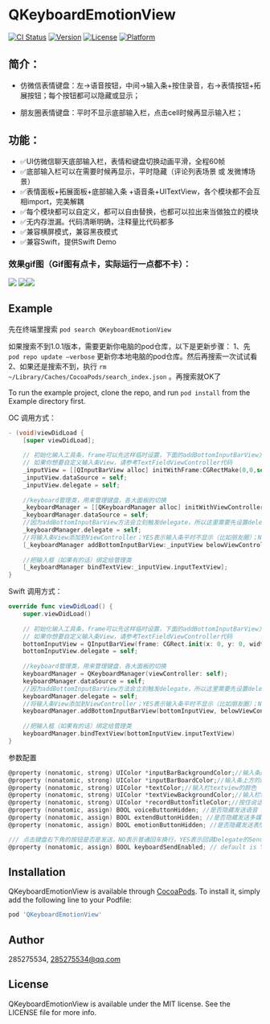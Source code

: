 # QKeyboardEmotionView

[![CI Status](https://img.shields.io/travis/285275534/QKeyboardEmotionView.svg?style=flat)](https://travis-ci.org/285275534/QKeyboardEmotionView)
[![Version](https://img.shields.io/cocoapods/v/QKeyboardEmotionView.svg?style=flat)](https://cocoapods.org/pods/QKeyboardEmotionView)
[![License](https://img.shields.io/cocoapods/l/QKeyboardEmotionView.svg?style=flat)](https://cocoapods.org/pods/QKeyboardEmotionView)
[![Platform](https://img.shields.io/cocoapods/p/QKeyboardEmotionView.svg?style=flat)](https://cocoapods.org/pods/QKeyboardEmotionView)

## 简介：

- 仿微信表情键盘：左->语音按钮，中间->输入条+按住录音，右->表情按钮+拓展按钮；每个按钮都可以隐藏或显示；

- 朋友圈表情键盘：平时不显示底部输入栏，点击cell时候再显示输入栏；

## 功能：
- ✅UI仿微信聊天底部输入栏，表情和键盘切换动画平滑，全程60帧
- ✅底部输入栏可以在需要时候再显示，平时隐藏（评论列表场景 或 发微博场景）
- ✅表情面板+拓展面板+底部输入条 +语音条+UITextView，各个模块都不会互相import，完美解耦
- ✅每个模块都可以自定义，都可以自由替换，也都可以拉出来当做独立的模块
- ✅无内存泄漏。代码清晰明确，注释量比代码都多
- ✅兼容横屏模式，兼容黑夜模式
- ✅兼容Swift，提供Swift Demo

### 效果gif图（Gif图有点卡，实际运行一点都不卡）：
![](http://qiniu.itopic.com.cn/keyboard1.png)
![](http://qiniu.itopic.com.cn/keyboard2.gif)![](http://qiniu.itopic.com.cn/keyboard3.gif)

## Example

先在终端里搜索 `pod search QKeyboardEmotionView` 

如果搜索不到1.0.1版本，需要更新你电脑的pod仓库，以下是更新步骤：
1、先 `pod repo update —verbose`  更新你本地电脑的pod仓库。然后再搜索一次试试看
2、如果还是搜索不到，执行 `rm ~/Library/Caches/CocoaPods/search_index.json` 。再搜索就OK了

To run the example project, clone the repo, and run `pod install` from the Example directory first.

OC 调用方式：
```Objective-C
- (void)viewDidLoad {
    [super viewDidLoad];
    
    // 初始化输入工具条，frame可以先这样临时设置，下面的addBottomInputBarView方法会重置输入条frame
    // 如果你想要自定义输入条View，请参考TextFieldViewController代码
    _inputView = [[QInputBarView alloc] initWithFrame:CGRectMake(0,0,self.view.frame.size.width,UIInputBarViewMinHeight)];
    _inputView.dataSource = self;
    _inputView.delegate = self;
    
    //keyboard管理类，用来管理键盘，各大面板的切换
    _keyboardManager = [[QKeyboardManager alloc] initWithViewController:self];
    _keyboardManager.dataSource = self;
    //因为addBottomInputBarView方法会立刻触发delegate，所以这里需要先设置delegate
    _keyboardManager.delegate = self;
    //将输入条View添加到ViewController；YES表示输入条平时不显示（比如朋友圈）；NO表示平时也显示（比如聊天）
    [_keyboardManager addBottomInputBarView:_inputView belowViewController:NO];
    
    //把输入框（如果有的话）绑定给管理类
    [_keyboardManager bindTextView:_inputView.inputTextView];
}
```

Swift 调用方式：
```Swift
override func viewDidLoad() {
    super.viewDidLoad()
    
    // 初始化输入工具条，frame可以先这样临时设置，下面的addBottomInputBarView方法会重置输入条frame
    // 如果你想要自定义输入条View，请参考TextFieldViewController代码
    bottomInputView = QInputBarView(frame: CGRect.init(x: 0, y: 0, width: view.frame.size.width, height: CGFloat(UIInputBarViewMinHeight)))
    bottomInputView.delegate = self;
    
    //keyboard管理类，用来管理键盘，各大面板的切换
    keyboardManager = QKeyboardManager(viewController: self);
    keyboardManager.dataSource = self;
    //因为addBottomInputBarView方法会立刻触发delegate，所以这里需要先设置delegate，再addBottomInputBarView
    keyboardManager.delegate = self;
    //将输入条View添加到ViewController；YES表示输入条平时不显示（比如朋友圈）；NO表示平时也显示（比如聊天）
    keyboardManager.addBottomInputBarView(bottomInputView, belowViewController: belowViewController())
    
    //把输入框（如果有的话）绑定给管理类
    keyboardManager.bindTextView(bottomInputView.inputTextView)
}
```

参数配置
```Objective-C
@property (nonatomic, strong) UIColor *inputBarBackgroundColor;//输入条颜色，默认仿微信的灰色
@property (nonatomic, strong) UIColor *inputBarBoardColor;//输入条上方的的那一条细横线的颜色
@property (nonatomic, strong) UIColor *textColor;//输入栏textview的颜色
@property (nonatomic, strong) UIColor *textViewBackgroundColor;//输入栏textview的背景颜色，默认白色
@property (nonatomic, strong) UIColor *recordButtonTitleColor;//按住说话按钮的字体颜色
@property (nonatomic, assign) BOOL voiceButtonHidden; //是否隐藏发送语音 default is NO
@property (nonatomic, assign) BOOL extendButtonHidden; //是否隐藏发送多媒体 default is NO
@property (nonatomic, assign) BOOL emotionButtonHidden; //是否隐藏发送表情 default is NO

/// 点击键盘右下角的按钮是否是发送，NO表示普通回车换行，YES表示回调Delegate的Send方法
@property (nonatomic, assign) BOOL keyboardSendEnabled; // default is YES
```

## Installation

QKeyboardEmotionView is available through [CocoaPods](https://cocoapods.org). To install
it, simply add the following line to your Podfile:

```ruby
pod 'QKeyboardEmotionView'
```

## Author

285275534, 285275534@qq.com

## License

QKeyboardEmotionView is available under the MIT license. See the LICENSE file for more info.
